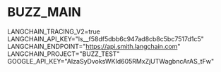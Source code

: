 # BUZZ_MAIN
LANGCHAIN_TRACING_V2=true
LANGCHAIN_API_KEY="ls__f58df5dbb6c947ad8cb8c5bc7517d1c5"
LANGCHAIN_ENDPOINT="https://api.smith.langchain.com"
LANGCHAIN_PROJECT="BUZZ_TEST"
GOOGLE_API_KEY="AIzaSyDvoksWKId605RMxZjUTWagbncArAS_tFw"

